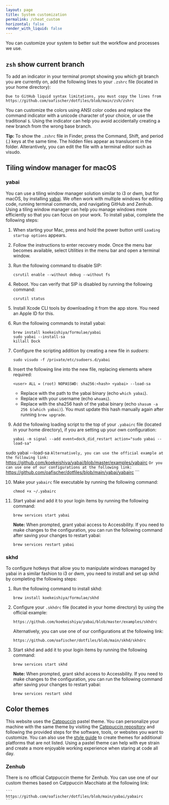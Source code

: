 ```yaml
---
layout: page
title: System customization
permalink: /cheat_custom
horizontal: false
render_with_liquid: false
---
```


You can customize your system to better suit the workflow and processes we use. 

## `zsh` show current branch

To add an indicator in your terminal prompt showing you which git branch you are currently on, add the following lines to your `.zshrc` file (located in your home directory):

```
Due to GitHub liquid syntax limitations, you must copy the lines from https://github.com/oafischer/dotfiles/blob/main/zsh/zshrc
```

You can customize the colors using ANSI color codes and replace the command indicator with a unicode character of your choice, or use the traditional `$`. Using the indicator can help you avoid accidentally creating a new branch from the wrong base branch.

**Tip:** To show the `.zshrc` file in Finder, press the Command, Shift, and period (.) keys at the same time. The hidden files appear as translucent in the folder. Alterantively, you can edit the file with a terminal editor such as visudo.

## Tiling window manager for macOS

### yabai

You can use a tiling window manager solution similar to i3 or dwm, but for macOS, by installing [yabai](https://github.com/koekeishiya/yabai). We often work with multiple windows for editing code, running terminal commands, and navigating GitHub and Zenhub. Using a tiling window manager can help you manage windows more efficiently so that you can focus on your work. To install yabai, complete the following steps:

1. When starting your Mac, press and hold the power button until `Loading startup options` appears.

2. Follow the instructions to enter recovery mode. Once the menu bar becomes available, select *Utilities* in the menu bar and open a terminal window.

3. Run the following command to disable SIP:

    ```
    csrutil enable --without debug --without fs
    ```

4. Reboot. You can verify that SIP is disabled by running the following command:

    ```
    csrutil status
    ```
5. Install Xcode CLI tools by downloading it from the app store. You need an Apple ID for this.

6. Run the following commands to install yabai:

    ```
    brew install koekeishiya/formulae/yabai
    sudo yabai --install-sa
    killall Dock
    ```
7. Configure the scripting addition by creating a new file in _sudoers_:

    ```
    sudo visudo -f /private/etc/sudoers.d/yabai
    ```

8. Insert the following line into the new file, replacing elements where required:

    ```
    <user> ALL = (root) NOPASSWD: sha256:<hash> <yabai> --load-sa
    ```

    - Replace <yabai> with the path to the yabai binary (echo `which yabai`).
    - Replace <user> with your username (echo `whoami`). 
    - Replace <hash> with the sha256 hash of the yabai binary (echo `shasum -a 256 $(which yabai)`). You must update this hash manually again after running `brew upgrade`.

9. Add the following loading script to the top of your `.yabairc` file (located in your home directory), if you are setting up your own configuration:

    ```
    yabai -m signal --add event=dock_did_restart action="sudo yabai --load-sa"
sudo yabai --load-sa
    ```
    Alternatively, you can use the official example at the following link:
    ```
    https://github.com/koekeishiya/yabai/blob/master/examples/yabairc
    ```
    Or you can use one of our configurations at the following link:
    ```
    https://github.com/oafischer/dotfiles/blob/main/yabai/yabairc
    ```

10. Make your `yabairc` file executable by running the following command:

    ```
    chmod +x ~/.yabairc
    ```

11. Start yabai and add it to your login items by running the following command:

    ```
    brew services start yabai
    ```
    **Note:** When prompted, grant yabai access to Accessbility.
    If you need to make changes to the configuration, you can run the following command after saving your changes to restart yabai:

    ```
    brew services restart yabai
    ```

### skhd

To configure hotkeys that allow you to manipulate windows managed by yabai in a similar fashion to i3 or dwm, you need to install and set up skhd by completing the following steps:

1. Run the following command to install skhd:

    ```
    brew install koekeishiya/formulae/skhd
    ```

2. Configure your `.skhdrc` file (located in your home directory) by using the official example:

    ```
    https://github.com/koekeishiya/yabai/blob/master/examples/skhdrc
    ```
    Alternatively, you can use one of our configurations at the following link:
    ```
    https://github.com/oafischer/dotfiles/blob/main/skhd/skhdrc
    ```

3. Start skhd and add it to your login items by running the following command:

    ```
    brew services start skhd
    ```
    **Note:** When prompted, grant skhd access to Accessbility.
    If you need to make changes to the configuration, you can run the following command after saving your changes to restart yabai:

    ```
    brew services restart skhd
    ```


## Color themes

This website uses the [Catppuccin](https://github.com/catppuccin) pastel theme. You can personalize your machine with the same theme by visiting the [Catppuccin repository](https://github.com/catppuccin/catppuccin) and following the provided steps for the software, tools, or websites you want to customize. You can also use the [style guide](https://github.com/catppuccin/catppuccin/blob/main/docs/style-guide.md) to create themes for additional platforms that are not listed. Using a pastel theme can help with eye strain and create a more enjoyable working experience when staring at code all day.

### Zenhub

There is no official Catppuccin theme for Zenhub. You can use one of our custom themes based on Catppuccin Macchiato at the following link:

    ```
    https://github.com/oafischer/dotfiles/blob/main/yabai/yabairc
    ```

